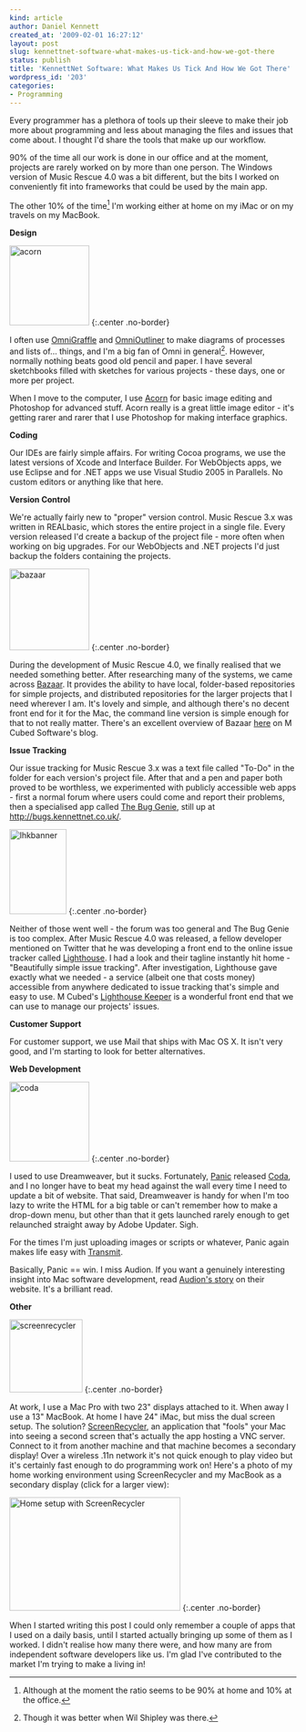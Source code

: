 ```yaml
---
kind: article
author: Daniel Kennett
created_at: '2009-02-01 16:27:12'
layout: post
slug: kennettnet-software-what-makes-us-tick-and-how-we-got-there
status: publish
title: 'KennettNet Software: What Makes Us Tick And How We Got There'
wordpress_id: '203'
categories:
- Programming
---
```


Every programmer has a plethora of tools up their sleeve to make their job more about programming and less about managing the files and issues that come about. I thought I'd share the tools that make up our workflow.

90% of the time all our work is done in our office and at the moment, projects are rarely worked on by more than one person. The Windows version of Music Rescue 4.0 was a bit different, but the bits I worked on conveniently fit into frameworks that could be used by the main app. 

The other 10% of the time[^1] I'm working either at home on my iMac or on my travels on my MacBook.

[^1]: Although at the moment the ratio seems to be 90% at home and 10% at the office.

<strong>Design</strong>

<img src="/pictures/for_posts/2009/02/acorn.png" alt="acorn" title="acorn" width="140" height="140" class="alignright size-full wp-image-216" />
{:.center .no-border}

I often use <a href="http://www.omnigroup.com/applications/omnigraffle/" target="_blank">OmniGraffle</a> and <a href="http://www.omnigroup.com/applications/omninoutliner/" target="_blank">OmniOutliner</a> to make diagrams of processes and lists of... things, and I'm a big fan of Omni in general[^2]. However, normally nothing beats good old pencil and paper. I have several sketchbooks filled with sketches for various projects - these days, one or more per project. 

[^2]: Though it was better when Wil Shipley was there.

When I move to the computer, I use <a href="http://flyingmeat.com/acorn/" target="_blank">Acorn</a> for basic image editing and Photoshop for advanced stuff. Acorn really is a great little image editor - it's getting rarer and rarer that I use Photoshop for making interface graphics. 

<!--more-->

<strong>Coding</strong>

Our IDEs are fairly simple affairs. For writing Cocoa programs, we use the latest versions of Xcode and Interface Builder. For WebObjects apps, we use Eclipse and for .NET apps we use Visual Studio 2005 in Parallels. No custom editors or anything like that here.

<strong>Version Control</strong>

We're actually fairly new to "proper" version control. Music Rescue 3.x was written in REALbasic, which stores the entire project in a single file. Every version released I'd create a backup of the project file - more often when working on big upgrades. For our WebObjects and .NET projects I'd just backup the folders containing the projects. 

<img src="/pictures/for_posts/2009/02/bazaar.png" alt="bazaar" title="bazaar" width="140" height="143" class="alignright size-full wp-image-214" />
{:.center .no-border}

During the development of Music Rescue 4.0, we finally realised that we needed something better. After researching many of the systems, we came across <a href="http://bazaar-vcs.org/" target="blank">Bazaar</a>. It provides the ability to have local, folder-based repositories for simple projects, and distributed repositories for the larger projects that I need wherever I am. It's lovely and simple, and although there's no decent front end for it for the Mac, the command line version is simple enough for that to not really matter. There's an excellent overview of Bazaar <a href="http://www.mcubedsw.com/blog/index.php?/site/comments/version_control_with_bazaar/" target="_blank">here</a> on M Cubed Software's blog.

<strong>Issue Tracking</strong>

Our issue tracking for Music Rescue 3.x was a text file called "To-Do" in the folder for each version's project file. After that and a pen and paper both proved to be worthless, we experimented with publicly accessible web apps - first a normal forum where users could come and report their problems, then a specialised app called <a href="http://www.thebuggenie.com/" target="_blank">The Bug Genie</a>, still up at <a href="http://bugs.kennettnet.co.uk/" target="_blank">http://bugs.kennettnet.co.uk/</a>.

<img src="/pictures/for_posts/2009/02/lhkbanner.png" alt="lhkbanner" title="lhkbanner" width="100" height="149" class="alignright size-full wp-image-209" />
{:.center .no-border}

Neither of those went well - the forum was too general and The Bug Genie is too complex. After Music Rescue 4.0 was released, a fellow developer mentioned on Twitter that he was developing a front end to the online issue tracker called <a href="http://www.lighthouseapp.com/" target="_blank">Lighthouse</a>. I had a look and their tagline instantly hit home - "Beautifully simple issue tracking". After investigation, Lighthouse gave exactly what we needed - a service (albeit one that costs money) accessible from anywhere dedicated to issue tracking that's simple and easy to use. M Cubed's <a href="http://www.mcubedsw.com/software/lighthousekeeper" target="_blank">Lighthouse Keeper</a> is a wonderful front end that we can use to manage our projects' issues. 

<strong>Customer Support</strong>

For customer support, we use Mail that ships with Mac OS X. It isn't very good, and I'm starting to look for better alternatives.

<strong>Web Development</strong>

<img src="/pictures/for_posts/2009/02/coda.png" alt="coda" title="coda" width="140" height="140" class="alignright size-full wp-image-217" />
{:.center .no-border}

I used to use Dreamweaver, but it sucks. Fortunately, <a href="http://www.panic.com/" target="_blank">Panic</a> released <a href="http://www.panic.com/coda/" target="_blank">Coda</a>, and I no longer have to beat my head against the wall every time I need to update a bit of website. That said, Dreamweaver is handy for when I'm too lazy to write the HTML for a big table or can't remember how to make a drop-down menu, but other than that it gets launched rarely enough to get relaunched straight away by Adobe Updater. Sigh.

For the times I'm just uploading images or scripts or whatever, Panic again makes life easy with <a href="http://www.panic.com/transmit/" target="_blank">Transmit</a>. 

Basically, Panic == win. I miss Audion. If you want a genuinely interesting insight into Mac software development, read <a href="http://www.panic.com/extras/audionstory/" target="_blank">Audion's story</a> on their website. It's a brilliant read.

<strong>Other</strong>

<img src="/pictures/for_posts/2009/02/screenrecycler.png" alt="screenrecycler" title="screenrecycler" width="128" height="128" class="alignright size-full wp-image-221" />
{:.center .no-border}

At work, I use a Mac Pro with two 23" displays attached to it. When away I use a 13" MacBook. At home I have  24" iMac, but miss the dual screen setup. The solution? <a href="http://www.screenrecycler.com/" target="_blank">ScreenRecycler</a>, an application that "fools" your Mac into seeing a second screen that's actually the app hosting a VNC server. Connect to it from another machine and that machine becomes a secondary display! Over a wireless .11n network it's not quick enough to play video but it's certainly fast enough to do programming work on! Here's a photo of my home working environment using ScreenRecycler and my MacBook as a secondary display (click for a larger view):

<a href="/pictures/for_posts/2009/02/img_4470-1024x680.jpg"><img src="/pictures/for_posts/2009/02/img_4470-300x199.jpg" alt="Home setup with ScreenRecycler" title="Home setup with ScreenRecycler" width="300" height="199" class="aligncenter size-large wp-image-204" /></a>
{:.center .no-border}

When I started writing this post I could only remember a couple of apps that I used on a daily basis, until I started actually bringing up some of them as I worked. I didn't realise how many there were, and how many are from independent software developers like us. I'm glad I've contributed to the market I'm trying to make a living in!